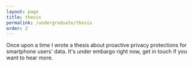 ```yaml
---
layout: page
title: thesis
permalink: /undergraduate/thesis
order: 2
---
```


Once upon a time I wrote a thesis about proactive privacy protections for smartphone users' data. It's under embargo right now, get in touch if you want to hear more.
